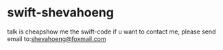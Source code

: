 # swift-shevahoeng
talk is cheapshow me the swift-code
if u want to contact me, please send email to:shevahoeng@foxmail.com
